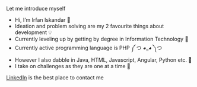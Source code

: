 Let me introduce myself

- Hi, I’m Irfan Iskandar 👋
- Ideation and problem solving are my 2 favourite things about development 💡
- Currently leveling up by getting by degree in Information Technology 🏫
- Currently active programming language is PHP ༼ つ ◕_◕ ༽つ
- However I also dabble in Java, HTML, Javascript, Angular, Python etc. 🐍
- I take on challenges as they are one at a time 🍕

<a href="https://www.linkedin.com/in/irfan-iskandar-omar-016722108/">LinkedIn</a> is the best place to contact me 
